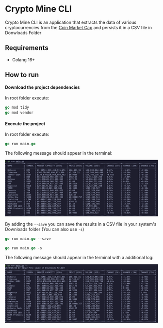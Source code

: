 # Crypto Mine CLI

Crypto Mine CLI is an application that extracts the data of various cryptocurrencies from the [Coin Market Cap](https://coinmarketcap.com/) and persists it in a CSV file in Donwloads Folder

## Requirements

- Golang 16+

## How to run

#### Download the project dependencies

In root folder execute:

```go
go mod tidy
go mod vendor
```

#### Execute the project

In root folder execute:

```go
go run main.go
```

The following message should appear in the terminal:

![run output](/docs/images/run-without-save.png)

By adding the ```--save``` you can save the results in a CSV file in your system's Downloads folder (You can also use ```-s```)

```go
go run main.go --save
```

```go
go run main.go -s
```

The following message should appear in the terminal with a additional log:

![run output with save](/docs/images/run-with-save.png)